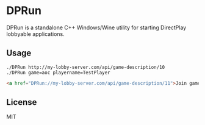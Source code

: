 # DPRun

DPRun is a standalone C++ Windows/Wine utility for starting DirectPlay lobbyable applications.

## Usage

```
./DPRun http://my-lobby-server.com/api/game-description/10
./DPRun game=aoc playername=TestPlayer
```

```html
<a href="DPRun://my-lobby-server.com/api/game-description/11">Join game #11</a>
```

## License

MIT
